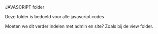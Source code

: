 JAVASCRIPT folder

Deze folder is bedoeld voor alle javascript codes

Moeten we dit verder indelen met admin en site? Zoals bij de view folder.